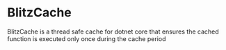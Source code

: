 # BlitzCache
BlitzCache is a thread safe cache for dotnet core that ensures the cached function is executed only once during the cache period
